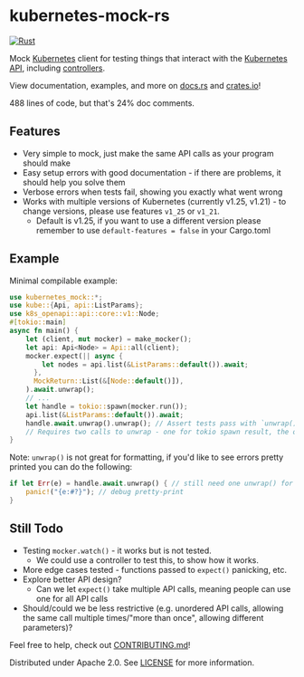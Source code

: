 # kubernetes-mock-rs

[![Rust](https://github.com/cisco-open/kubernetes-mock-rs/actions/workflows/rust.yml/badge.svg)](https://github.com/cisco-open/kubernetes-mock-rs/actions/workflows/rust.yml)

Mock [Kubernetes](https://kubernetes.io/) client for testing things that interact with the [Kubernetes API](https://kubernetes.io/docs/concepts/overview/kubernetes-api/), including [controllers](https://kubernetes.io/docs/concepts/architecture/controller/).

View documentation, examples, and more on [docs.rs](https://docs.rs/kubernetes-mock/) and [crates.io](https://crates.io/crates/kubernetes-mock)!

488 lines of code, but that's 24% doc comments.

## Features
* Very simple to mock, just make the same API calls as your program should make
* Easy setup errors with good documentation - if there are problems, it should help you solve them
* Verbose errors when tests fail, showing you exactly what went wrong
* Works with multiple versions of Kubernetes (currently v1.25, v1.21) - to change versions, please use features `v1_25` or `v1_21`.
  * Default is v1.25, if you want to use a different version please remember to use `default-features = false` in your Cargo.toml

## Example

Minimal compilable example:

```rust
use kubernetes_mock::*;
use kube::{Api, api::ListParams};
use k8s_openapi::api::core::v1::Node;
#[tokio::main]
async fn main() {
    let (client, mut mocker) = make_mocker();
    let api: Api<Node> = Api::all(client);
    mocker.expect(|| async {
        let nodes = api.list(&ListParams::default()).await;
      },
      MockReturn::List(&[Node::default()]),
    ).await.unwrap();
    // ...
    let handle = tokio::spawn(mocker.run());
    api.list(&ListParams::default()).await;
    handle.await.unwrap().unwrap(); // Assert tests pass with `unwrap()`.
    // Requires two calls to unwrap - one for tokio spawn result, the other for the mocker result
}
```

Note: `unwrap()` is not great for formatting, if you'd like to see errors pretty printed you can do the following:
```rust
if let Err(e) = handle.await.unwrap() { // still need one unwrap() for tokio spawn
    panic!("{e:#?}"); // debug pretty-print
}
```


## Still Todo

* Testing `mocker.watch()` - it works but is not tested.
  * We could use a controller to test this, to show how it works.
* More edge cases tested - functions passed to `expect()` panicking, etc.
* Explore better API design?
  * Can we let `expect()` take multiple API calls, meaning people can use one for all API calls 
* Should/could we be less restrictive (e.g. unordered API calls, allowing the same call multiple times/"more than once", allowing different parameters)?

Feel free to help, check out [CONTRIBUTING.md](CONTRIBUTING.md)!

Distributed under Apache 2.0. See [LICENSE](LICENSE) for more information.
